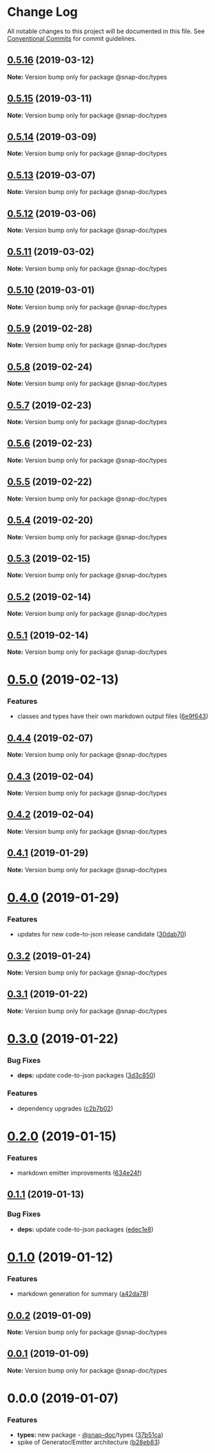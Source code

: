 # Change Log

All notable changes to this project will be documented in this file.
See [Conventional Commits](https://conventionalcommits.org) for commit guidelines.

## [0.5.16](https://github.com/snap-doc/snap-doc/compare/@snap-doc/types@0.5.15...@snap-doc/types@0.5.16) (2019-03-12)

**Note:** Version bump only for package @snap-doc/types





## [0.5.15](https://github.com/snap-doc/snap-doc/compare/@snap-doc/types@0.5.14...@snap-doc/types@0.5.15) (2019-03-11)

**Note:** Version bump only for package @snap-doc/types





## [0.5.14](https://github.com/snap-doc/snap-doc/compare/@snap-doc/types@0.5.13...@snap-doc/types@0.5.14) (2019-03-09)

**Note:** Version bump only for package @snap-doc/types





## [0.5.13](https://github.com/snap-doc/snap-doc/compare/@snap-doc/types@0.5.12...@snap-doc/types@0.5.13) (2019-03-07)

**Note:** Version bump only for package @snap-doc/types





## [0.5.12](https://github.com/snap-doc/snap-doc/compare/@snap-doc/types@0.5.11...@snap-doc/types@0.5.12) (2019-03-06)

**Note:** Version bump only for package @snap-doc/types





## [0.5.11](https://github.com/snap-doc/snap-doc/compare/@snap-doc/types@0.5.10...@snap-doc/types@0.5.11) (2019-03-02)

**Note:** Version bump only for package @snap-doc/types





## [0.5.10](https://github.com/snap-doc/snap-doc/compare/@snap-doc/types@0.5.9...@snap-doc/types@0.5.10) (2019-03-01)

**Note:** Version bump only for package @snap-doc/types





## [0.5.9](https://github.com/snap-doc/snap-doc/compare/@snap-doc/types@0.5.8...@snap-doc/types@0.5.9) (2019-02-28)

**Note:** Version bump only for package @snap-doc/types





## [0.5.8](https://github.com/snap-doc/snap-doc/compare/@snap-doc/types@0.5.7...@snap-doc/types@0.5.8) (2019-02-24)

**Note:** Version bump only for package @snap-doc/types





## [0.5.7](https://github.com/snap-doc/snap-doc/compare/@snap-doc/types@0.5.6...@snap-doc/types@0.5.7) (2019-02-23)

**Note:** Version bump only for package @snap-doc/types





## [0.5.6](https://github.com/snap-doc/snap-doc/compare/@snap-doc/types@0.5.5...@snap-doc/types@0.5.6) (2019-02-23)

**Note:** Version bump only for package @snap-doc/types





## [0.5.5](https://github.com/snap-doc/snap-doc/compare/@snap-doc/types@0.5.4...@snap-doc/types@0.5.5) (2019-02-22)

**Note:** Version bump only for package @snap-doc/types





## [0.5.4](https://github.com/snap-doc/snap-doc/compare/@snap-doc/types@0.5.3...@snap-doc/types@0.5.4) (2019-02-20)

**Note:** Version bump only for package @snap-doc/types





## [0.5.3](https://github.com/snap-doc/snap-doc/compare/@snap-doc/types@0.5.2...@snap-doc/types@0.5.3) (2019-02-15)

**Note:** Version bump only for package @snap-doc/types





## [0.5.2](https://github.com/snap-doc/snap-doc/compare/@snap-doc/types@0.5.1...@snap-doc/types@0.5.2) (2019-02-14)

**Note:** Version bump only for package @snap-doc/types





## [0.5.1](https://github.com/snap-doc/snap-doc/compare/@snap-doc/types@0.5.0...@snap-doc/types@0.5.1) (2019-02-14)

**Note:** Version bump only for package @snap-doc/types





# [0.5.0](https://github.com/snap-doc/snap-doc/compare/@snap-doc/types@0.4.4...@snap-doc/types@0.5.0) (2019-02-13)


### Features

* classes and types have their own markdown output files ([6e9f643](https://github.com/snap-doc/snap-doc/commit/6e9f643))





## [0.4.4](https://github.com/snap-doc/snap-doc/compare/@snap-doc/types@0.4.3...@snap-doc/types@0.4.4) (2019-02-07)

**Note:** Version bump only for package @snap-doc/types





## [0.4.3](https://github.com/snap-doc/snap-doc/compare/@snap-doc/types@0.4.2...@snap-doc/types@0.4.3) (2019-02-04)

**Note:** Version bump only for package @snap-doc/types





## [0.4.2](https://github.com/snap-doc/snap-doc/compare/@snap-doc/types@0.4.1...@snap-doc/types@0.4.2) (2019-02-04)

**Note:** Version bump only for package @snap-doc/types





## [0.4.1](https://github.com/snap-doc/snap-doc/compare/@snap-doc/types@0.4.0...@snap-doc/types@0.4.1) (2019-01-29)

**Note:** Version bump only for package @snap-doc/types





# [0.4.0](https://github.com/snap-doc/snap-doc/compare/@snap-doc/types@0.3.2...@snap-doc/types@0.4.0) (2019-01-29)


### Features

* updates for new code-to-json release candidate ([30dab70](https://github.com/snap-doc/snap-doc/commit/30dab70))





## [0.3.2](https://github.com/snap-doc/snap-doc/compare/@snap-doc/types@0.3.1...@snap-doc/types@0.3.2) (2019-01-24)

**Note:** Version bump only for package @snap-doc/types





## [0.3.1](https://github.com/snap-doc/snap-doc/compare/@snap-doc/types@0.3.0...@snap-doc/types@0.3.1) (2019-01-22)

**Note:** Version bump only for package @snap-doc/types





# [0.3.0](https://github.com/snap-doc/snap-doc/compare/@snap-doc/types@0.2.0...@snap-doc/types@0.3.0) (2019-01-22)


### Bug Fixes

* **deps:** update code-to-json packages ([3d3c850](https://github.com/snap-doc/snap-doc/commit/3d3c850))


### Features

* dependency upgrades ([c2b7b02](https://github.com/snap-doc/snap-doc/commit/c2b7b02))





# [0.2.0](https://github.com/snap-doc/snap-doc/compare/@snap-doc/types@0.1.1...@snap-doc/types@0.2.0) (2019-01-15)


### Features

* markdown emitter improvements ([634e24f](https://github.com/snap-doc/snap-doc/commit/634e24f))





## [0.1.1](https://github.com/snap-doc/snap-doc/compare/@snap-doc/types@0.1.0...@snap-doc/types@0.1.1) (2019-01-13)


### Bug Fixes

* **deps:** update code-to-json packages ([edec1e8](https://github.com/snap-doc/snap-doc/commit/edec1e8))





# [0.1.0](https://github.com/snap-doc/snap-doc/compare/@snap-doc/types@0.0.2...@snap-doc/types@0.1.0) (2019-01-12)


### Features

* markdown generation for summary ([a42da78](https://github.com/snap-doc/snap-doc/commit/a42da78))





## [0.0.2](https://github.com/snap-doc/snap-doc/compare/@snap-doc/types@0.0.1...@snap-doc/types@0.0.2) (2019-01-09)

**Note:** Version bump only for package @snap-doc/types





## [0.0.1](https://github.com/snap-doc/snap-doc/compare/@snap-doc/types@0.0.0...@snap-doc/types@0.0.1) (2019-01-09)

**Note:** Version bump only for package @snap-doc/types





# 0.0.0 (2019-01-07)


### Features

* **types:** new package - [@snap-doc](https://github.com/snap-doc)/types ([37b51ca](https://github.com/snap-doc/snap-doc/commit/37b51ca))
* spike of Generator/Emitter architecture ([b28eb83](https://github.com/snap-doc/snap-doc/commit/b28eb83))
